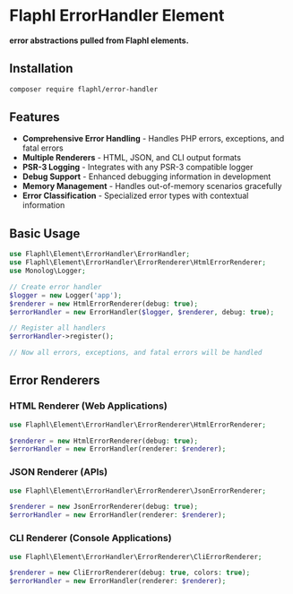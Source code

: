 # Flaphl ErrorHandler Element

**error abstractions pulled from Flaphl elements.**

## Installation

```bash
composer require flaphl/error-handler
```

## Features

- **Comprehensive Error Handling** - Handles PHP errors, exceptions, and fatal errors
- **Multiple Renderers** - HTML, JSON, and CLI output formats
- **PSR-3 Logging** - Integrates with any PSR-3 compatible logger
- **Debug Support** - Enhanced debugging information in development
- **Memory Management** - Handles out-of-memory scenarios gracefully
- **Error Classification** - Specialized error types with contextual information

## Basic Usage

```php
use Flaphl\Element\ErrorHandler\ErrorHandler;
use Flaphl\Element\ErrorHandler\ErrorRenderer\HtmlErrorRenderer;
use Monolog\Logger;

// Create error handler
$logger = new Logger('app');
$renderer = new HtmlErrorRenderer(debug: true);
$errorHandler = new ErrorHandler($logger, $renderer, debug: true);

// Register all handlers
$errorHandler->register();

// Now all errors, exceptions, and fatal errors will be handled
```

## Error Renderers

### HTML Renderer (Web Applications)

```php
use Flaphl\Element\ErrorHandler\ErrorRenderer\HtmlErrorRenderer;

$renderer = new HtmlErrorRenderer(debug: true);
$errorHandler = new ErrorHandler(renderer: $renderer);
```

### JSON Renderer (APIs)

```php
use Flaphl\Element\ErrorHandler\ErrorRenderer\JsonErrorRenderer;

$renderer = new JsonErrorRenderer(debug: true);
$errorHandler = new ErrorHandler(renderer: $renderer);
```

### CLI Renderer (Console Applications)

```php
use Flaphl\Element\ErrorHandler\ErrorRenderer\CliErrorRenderer;

$renderer = new CliErrorRenderer(debug: true, colors: true);
$errorHandler = new ErrorHandler(renderer: $renderer);
```